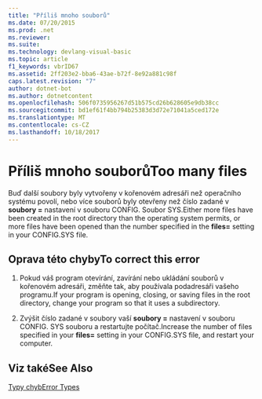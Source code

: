 ```yaml
---
title: "Příliš mnoho souborů"
ms.date: 07/20/2015
ms.prod: .net
ms.reviewer: 
ms.suite: 
ms.technology: devlang-visual-basic
ms.topic: article
f1_keywords: vbrID67
ms.assetid: 2ff203e2-bba6-43ae-b72f-8e92a881c98f
caps.latest.revision: "7"
author: dotnet-bot
ms.author: dotnetcontent
ms.openlocfilehash: 506f0735956267d51b575cd26b628605e9db38cc
ms.sourcegitcommit: bd1ef61f4bb794b25383d3d72e71041a5ced172e
ms.translationtype: MT
ms.contentlocale: cs-CZ
ms.lasthandoff: 10/18/2017
---
```

# <a name="too-many-files"></a><span data-ttu-id="f3407-102">Příliš mnoho souborů</span><span class="sxs-lookup"><span data-stu-id="f3407-102">Too many files</span></span>
<span data-ttu-id="f3407-103">Buď další soubory byly vytvořeny v kořenovém adresáři než operačního systému povolí, nebo více souborů byly otevřeny než číslo zadané v **soubory =** nastavení v souboru CONFIG. Soubor SYS.</span><span class="sxs-lookup"><span data-stu-id="f3407-103">Either more files have been created in the root directory than the operating system permits, or more files have been opened than the number specified in the **files=** setting in your CONFIG.SYS file.</span></span>  
  
## <a name="to-correct-this-error"></a><span data-ttu-id="f3407-104">Oprava této chyby</span><span class="sxs-lookup"><span data-stu-id="f3407-104">To correct this error</span></span>  
  
1.  <span data-ttu-id="f3407-105">Pokud váš program otevírání, zavírání nebo ukládání souborů v kořenovém adresáři, změňte tak, aby používala podadresáři vašeho programu.</span><span class="sxs-lookup"><span data-stu-id="f3407-105">If your program is opening, closing, or saving files in the root directory, change your program so that it uses a subdirectory.</span></span>  
  
2.  <span data-ttu-id="f3407-106">Zvýšit číslo zadané v soubory vaší **soubory =** nastavení v souboru CONFIG. SYS souboru a restartujte počítač.</span><span class="sxs-lookup"><span data-stu-id="f3407-106">Increase the number of files specified in your **files=** setting in your CONFIG.SYS file, and restart your computer.</span></span>  
  
## <a name="see-also"></a><span data-ttu-id="f3407-107">Viz také</span><span class="sxs-lookup"><span data-stu-id="f3407-107">See Also</span></span>  
 [<span data-ttu-id="f3407-108">Typy chyb</span><span class="sxs-lookup"><span data-stu-id="f3407-108">Error Types</span></span>](../../../visual-basic/programming-guide/language-features/error-types.md)
